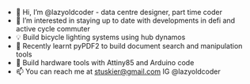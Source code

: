- 👋 Hi, I’m @lazyoldcoder - data centre designer, part time coder  
- 👀 I’m interested in staying up to date with developments in defi and active cycle commuter
- 💡  Build bicycle lighting systems using hub dynamos 
- 🌱 Recently learnt pyPDF2 to build document search and manipulation tools
- 🦠 Build hardware tools with Attiny85 and Arduino code     
- 📫 You can reach me at stuskier@gmail.com IG @lazyoldcoder   

<!---
lazyoldcoder/lazyoldcoder is a ✨ special ✨ repository because its `README.md` (this file) appears on your GitHub profile.
You can click the Preview link to take a look at your changes.
--->
